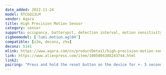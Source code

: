 ```yaml
---
date_added: 2022-11-24
model: RTCGQ13LM
vendor: Aqara
title: High Precision Motion Sensor 
category: sensor
supports: occupancy, batterypct, detection interval, motion sensitivity
zigbeemodel: ['lumi.motion.agl04']
compatible: [z2m, deconz, zha]
deconz: 5141
mlink: https://www.aqara.com/cn/productDetail/high-precision-motion-sensor
link: https://www.aliexpress.com/item/1005004388243744.html
link2: 
pairing: "Press and hold the reset button on the device for +- 5 seconds (until the blue light starts blinking). After this the device will automatically join."
---
```

